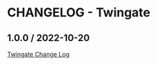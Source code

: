 # CHANGELOG - Twingate

## 1.0.0 / 2022-10-20
[Twingate Change Log][1]

[1]: https://www.twingate.com/changelog/
